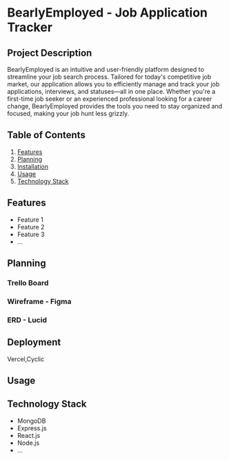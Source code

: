 # BearlyEmployed - Job Application Tracker

## Project Description
BearlyEmployed is an intuitive and user-friendly platform designed to streamline your job search process. Tailored for today's competitive job market, our application allows you to efficiently manage and track your job applications, interviews, and statuses—all in one place. Whether you're a first-time job seeker or an experienced professional looking for a career change, BearlyEmployed provides the tools you need to stay organized and focused, making your job hunt less grizzly.

## Table of Contents
1. [Features](#features)
2. [Planning](#planning)
3. [Installation](#installation)
4. [Usage](#usage)
5. [Technology Stack](#technology-stack)

## Features
- Feature 1
- Feature 2
- Feature 3
- ...

## Planning
### Trello Board
### Wireframe - Figma
### ERD - Lucid

## Deployment
Vercel,Cyclic

## Usage

## Technology Stack
- MongoDB
- Express.js
- React.js
- Node.js
- ...
